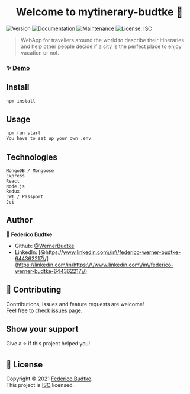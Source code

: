 <h1 align="center">Welcome to mytinerary-budtke 👋</h1>
<p>
  <img alt="Version" src="https://img.shields.io/badge/version-1.0.0-blue.svg?cacheSeconds=2592000" />
  <a href="https://github.com/WernerBudtke/mytinerary-budtke#readme" target="_blank">
    <img alt="Documentation" src="https://img.shields.io/badge/documentation-yes-brightgreen.svg" />
  </a>
  <a href="https://github.com/WernerBudtke/mytinerary-budtke/graphs/commit-activity" target="_blank">
    <img alt="Maintenance" src="https://img.shields.io/badge/Maintained%3F-yes-green.svg" />
  </a>
  <a href="https://github.com/WernerBudtke/mytinerary-budtke/blob/master/LICENSE" target="_blank">
    <img alt="License: ISC" src="https://img.shields.io/github/license/WernerBudtke/mytinerary-budtke" />
  </a>
</p>

> WebApp for travellers around the world to describe their itineraries and help other people decide if a city is the perfect place to enjoy vacation or not.

### ✨ [Demo](https://mytinerary-budtke.herokuapp.com/)

## Install

```sh
npm install
```

## Usage

```sh
npm run start
You have to set up your own .env
```
## Technologies
```
MongoDB / Mongoose
Express
React
Node.js
Redux
JWT / Passport
Joi
```
## Author

👤 **Federico Budtke**

* Github: [@WernerBudtke](https://github.com/WernerBudtke)
* LinkedIn: [@https:\/\/www.linkedin.com\/in\/federico-werner-budtke-644362217\/](https://linkedin.com/in/https:\/\/www.linkedin.com\/in\/federico-werner-budtke-644362217\/)

## 🤝 Contributing

Contributions, issues and feature requests are welcome!<br />Feel free to check [issues page](https://github.com/WernerBudtke/mytinerary-budtke/issues).

## Show your support

Give a ⭐️ if this project helped you!

## 📝 License

Copyright © 2021 [Federico Budtke](https://github.com/WernerBudtke).<br />
This project is [ISC](https://github.com/WernerBudtke/mytinerary-budtke/blob/master/LICENSE) licensed.
